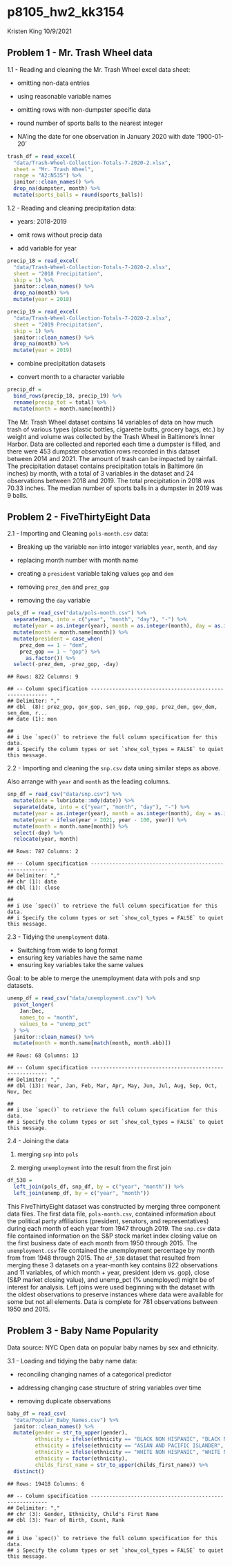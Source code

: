 p8105\_hw2\_kk3154
================
Kristen King
10/9/2021

## Problem 1 - Mr. Trash Wheel data

1.1 - Reading and cleaning the Mr. Trash Wheel excel data sheet:

-   omitting non-data entries

-   using reasonable variable names

-   omitting rows with non-dumpster specific data

-   round number of sports balls to the nearest integer

-   NA’ing the date for one observation in January 2020 with date
    ‘1900-01-20’

``` r
trash_df = read_excel(
  "data/Trash-Wheel-Collection-Totals-7-2020-2.xlsx",
  sheet = "Mr. Trash Wheel", 
  range = "A2:N535") %>% 
  janitor::clean_names() %>% 
  drop_na(dumpster, month) %>% 
  mutate(sports_balls = round(sports_balls))
```

1.2 - Reading and cleaning precipitation data:

-   years: 2018-2019

-   omit rows without precip data

-   add variable for year

``` r
precip_18 = read_excel(
  "data/Trash-Wheel-Collection-Totals-7-2020-2.xlsx",
  sheet = "2018 Precipitation",
  skip = 1) %>% 
  janitor::clean_names() %>% 
  drop_na(month) %>% 
  mutate(year = 2018)

precip_19 = read_excel(
  "data/Trash-Wheel-Collection-Totals-7-2020-2.xlsx",
  sheet = "2019 Precipitation",
  skip = 1) %>% 
  janitor::clean_names() %>% 
  drop_na(month) %>% 
  mutate(year = 2019)
```

-   combine precipitation datasets

-   convert month to a character variable

``` r
precip_df = 
  bind_rows(precip_18, precip_19) %>% 
  rename(precip_tot = total) %>% 
  mutate(month = month.name[month])
```

The Mr. Trash Wheel dataset contains 14 variables of data on how much
trash of various types (plastic bottles, cigarette butts, grocery bags,
etc.) by weight and volume was collected by the Trash Wheel in
Baltimore’s Inner Harbor. Data are collected and reported each time a
dumpster is filled, and there were 453 dumpster observation rows
recorded in this dataset between 2014 and 2021. The amount of trash can
be impacted by rainfall. The precipitation dataset contains
precipitation totals in Baltimore (in inches) by month, with a total of
3 variables in the dataset and 24 observations between 2018 and 2019.
The total precipitation in 2018 was 70.33 inches. The median number of
sports balls in a dumpster in 2019 was 9 balls.

## Problem 2 - FiveThirtyEight Data

2.1 - Importing and Cleaning `pols-month.csv` data:

-   Breaking up the variable `mon` into integer variables `year`,
    `month`, and `day`

-   replacing month number with month name

-   creating a `president` variable taking values `gop` and `dem`

-   removing `prez_dem` and `prez_gop`

-   removing the `day` variable

``` r
pols_df = read_csv("data/pols-month.csv") %>% 
  separate(mon, into = c("year", "month", "day"), "-") %>% 
  mutate(year = as.integer(year), month = as.integer(month), day = as.integer(day)) %>% 
  mutate(month = month.name[month]) %>% 
  mutate(president = case_when(
    prez_dem == 1 ~ "dem",
    prez_gop == 1 ~ "gop") %>% 
      as.factor()) %>% 
  select(-prez_dem, -prez_gop, -day)
```

    ## Rows: 822 Columns: 9

    ## -- Column specification --------------------------------------------------------
    ## Delimiter: ","
    ## dbl  (8): prez_gop, gov_gop, sen_gop, rep_gop, prez_dem, gov_dem, sen_dem, r...
    ## date (1): mon

    ## 
    ## i Use `spec()` to retrieve the full column specification for this data.
    ## i Specify the column types or set `show_col_types = FALSE` to quiet this message.

2.2 - Importing and cleaning the `snp.csv` data using similar steps as
above.

Also arrange with `year` and `month` as the leading columns.

``` r
snp_df = read_csv("data/snp.csv") %>% 
  mutate(date = lubridate::mdy(date)) %>% 
  separate(date, into = c("year", "month", "day"), "-") %>% 
  mutate(year = as.integer(year), month = as.integer(month), day = as.integer(day)) %>% 
  mutate(year = ifelse(year > 2021, year - 100, year)) %>% 
  mutate(month = month.name[month]) %>% 
  select(-day) %>% 
  relocate(year, month)
```

    ## Rows: 787 Columns: 2

    ## -- Column specification --------------------------------------------------------
    ## Delimiter: ","
    ## chr (1): date
    ## dbl (1): close

    ## 
    ## i Use `spec()` to retrieve the full column specification for this data.
    ## i Specify the column types or set `show_col_types = FALSE` to quiet this message.

2.3 - Tidying the `unemployment` data.

-   Switching from wide to long format
-   ensuring key variables have the same name
-   ensuring key variables take the same values

Goal: to be able to merge the unemployment data with pols and snp
datasets.

``` r
unemp_df = read_csv("data/unemployment.csv") %>% 
  pivot_longer(
    Jan:Dec,
    names_to = "month",
    values_to = "unemp_pct"
  ) %>% 
  janitor::clean_names() %>% 
  mutate(month = month.name[match(month, month.abb)])
```

    ## Rows: 68 Columns: 13

    ## -- Column specification --------------------------------------------------------
    ## Delimiter: ","
    ## dbl (13): Year, Jan, Feb, Mar, Apr, May, Jun, Jul, Aug, Sep, Oct, Nov, Dec

    ## 
    ## i Use `spec()` to retrieve the full column specification for this data.
    ## i Specify the column types or set `show_col_types = FALSE` to quiet this message.

2.4 - Joining the data

1.  merging `snp` into `pols`

2.  merging `unemployment` into the result from the first join

``` r
df_538 = 
  left_join(pols_df, snp_df, by = c("year", "month")) %>% 
  left_join(unemp_df, by = c("year", "month"))
```

This FiveThirtyEight dataset was constructed by merging three component
data files. The first data file, `pols-month.csv`, contained information
about the political party affiliations (president, senators, and
representatives) during each month of each year from 1947 through 2019.
The `snp.csv` data file contained information on the S&P stock market
index closing value on the first business date of each month from 1950
through 2015. The `unemployment.csv` file contained the unemployment
percentage by month from from 1948 through 2015. The `df_538` dataset
that resulted from merging these 3 datasets on a year-month key contains
822 observations and 11 variables, of which month + year, president (dem
vs. gop), close (S&P market closing value), and unemp\_pct (%
unemployed) might be of interest for analysis. Left joins were used
beginning with the dataset with the oldest observations to preserve
instances where data were available for some but not all elements. Data
is complete for 781 observations between 1950 and 2015.

## Problem 3 - Baby Name Popularity

Data source: NYC Open data on popular baby names by sex and ethnicity.

3.1 - Loading and tidying the baby name data:

-   reconciling changing names of a categorical predictor

-   addressing changing case structure of string variables over time

-   removing duplicate observations

``` r
baby_df = read_csv(
  "data/Popular_Baby_Names.csv") %>% 
  janitor::clean_names() %>% 
  mutate(gender = str_to_upper(gender), 
         ethnicity = ifelse(ethnicity == "BLACK NON HISPANIC", "BLACK NON HISP", ethnicity),
         ethnicity = ifelse(ethnicity == "ASIAN AND PACIFIC ISLANDER", "ASIAN AND PACI", ethnicity),
         ethnicity = ifelse(ethnicity == "WHITE NON HISPANIC", "WHITE NON HISP", ethnicity),
         ethnicity = factor(ethnicity), 
         childs_first_name = str_to_upper(childs_first_name)) %>% 
  distinct()
```

    ## Rows: 19418 Columns: 6

    ## -- Column specification --------------------------------------------------------
    ## Delimiter: ","
    ## chr (3): Gender, Ethnicity, Child's First Name
    ## dbl (3): Year of Birth, Count, Rank

    ## 
    ## i Use `spec()` to retrieve the full column specification for this data.
    ## i Specify the column types or set `show_col_types = FALSE` to quiet this message.
